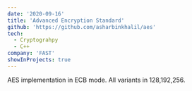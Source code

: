 ```yaml
---
date: '2020-09-16'
title: 'Advanced Encryption Standard'
github: 'https://github.com/asharbinkhalil/aes'
tech:
  - Cryptograhpy
  - C++
company: 'FAST'
showInProjects: true
---
```


AES implementation in ECB mode. All variants in 128,192,256.
